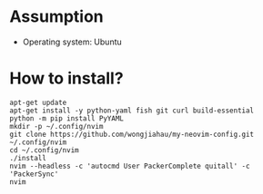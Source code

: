 # Assumption
- Operating system: Ubuntu

# How to install?
```
apt-get update
apt-get install -y python-yaml fish git curl build-essential
python -m pip install PyYAML
mkdir -p ~/.config/nvim
git clone https://github.com/wongjiahau/my-neovim-config.git ~/.config/nvim
cd ~/.config/nvim
./install
nvim --headless -c 'autocmd User PackerComplete quitall' -c 'PackerSync'
nvim
```
